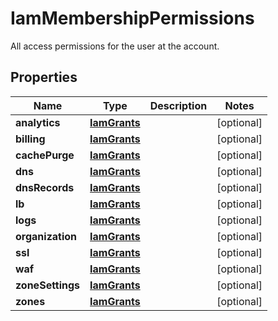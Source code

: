 

# IamMembershipPermissions

All access permissions for the user at the account.

## Properties

| Name | Type | Description | Notes |
|------------ | ------------- | ------------- | -------------|
|**analytics** | [**IamGrants**](IamGrants.md) |  |  [optional] |
|**billing** | [**IamGrants**](IamGrants.md) |  |  [optional] |
|**cachePurge** | [**IamGrants**](IamGrants.md) |  |  [optional] |
|**dns** | [**IamGrants**](IamGrants.md) |  |  [optional] |
|**dnsRecords** | [**IamGrants**](IamGrants.md) |  |  [optional] |
|**lb** | [**IamGrants**](IamGrants.md) |  |  [optional] |
|**logs** | [**IamGrants**](IamGrants.md) |  |  [optional] |
|**organization** | [**IamGrants**](IamGrants.md) |  |  [optional] |
|**ssl** | [**IamGrants**](IamGrants.md) |  |  [optional] |
|**waf** | [**IamGrants**](IamGrants.md) |  |  [optional] |
|**zoneSettings** | [**IamGrants**](IamGrants.md) |  |  [optional] |
|**zones** | [**IamGrants**](IamGrants.md) |  |  [optional] |




